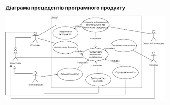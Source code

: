 ### Діаграма прецедентів програмного продукту

![image](https://github.com/oleksandrblazhko/ai-211-martinyuk/blob/ai-211-martinyuk_with_laboratory_work_2/1-SoftwareRequirements/1.3-SoftwareUserRequirements/1.3.3-UseCaseDiagram/UseCaseDiagram.jpg)

